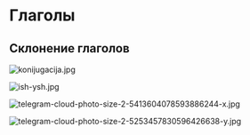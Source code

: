 # Глаголы

## Склонение глаголов
![konijugacija.jpg](konijugacija.jpg)

![ish-ysh.jpg](ish-ysh.jpg)

![telegram-cloud-photo-size-2-5413604078593886244-x.jpg](telegram-cloud-photo-size-2-5413604078593886244-x.jpg)

![telegram-cloud-photo-size-2-5253457830596426638-y.jpg](telegram-cloud-photo-size-2-5253457830596426638-y.jpg)